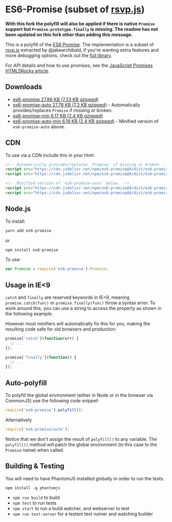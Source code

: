# ES6-Promise (subset of [rsvp.js](https://github.com/tildeio/rsvp.js))

**With this fork the polyfill will also be applied if there is native `Promise` support but `Promise.prototype.finally` is missing. The readme has not been updated on this fork other than adding this message.**

This is a polyfill of the [ES6 Promise](http://www.ecma-international.org/ecma-262/6.0/#sec-promise-constructor). The implementation is a subset of [rsvp.js](https://github.com/tildeio/rsvp.js) extracted by @jakearchibald, if you're wanting extra features and more debugging options, check out the [full library](https://github.com/tildeio/rsvp.js).

For API details and how to use promises, see the <a href="http://www.html5rocks.com/en/tutorials/es6/promises/">JavaScript Promises HTML5Rocks article</a>.

## Downloads

* [es6-promise 27.86 KB (7.33 KB gzipped)](https://cdn.jsdelivr.net/npm/es6-promise/dist/es6-promise.js)
* [es6-promise-auto 27.78 KB (7.3 KB gzipped)](https://cdn.jsdelivr.net/npm/es6-promise/dist/es6-promise.auto.js) - Automatically provides/replaces `Promise` if missing or broken.
* [es6-promise-min 6.17 KB (2.4 KB gzipped)](https://cdn.jsdelivr.net/npm/es6-promise/dist/es6-promise.min.js)
* [es6-promise-auto-min 6.19 KB (2.4 KB gzipped)](https://cdn.jsdelivr.net/npm/es6-promise/dist/es6-promise.auto.min.js) - Minified version of `es6-promise-auto` above.

## CDN 

To use via a CDN include this in your html:

```html
<!-- Automatically provides/replaces `Promise` if missing or broken. -->
<script src="https://cdn.jsdelivr.net/npm/es6-promise@4/dist/es6-promise.js"></script>
<script src="https://cdn.jsdelivr.net/npm/es6-promise@4/dist/es6-promise.auto.js"></script> 

<!-- Minified version of `es6-promise-auto` below. -->
<script src="https://cdn.jsdelivr.net/npm/es6-promise@4/dist/es6-promise.min.js"></script>
<script src="https://cdn.jsdelivr.net/npm/es6-promise@4/dist/es6-promise.auto.min.js"></script> 

```

## Node.js

To install:

```sh
yarn add es6-promise
```

or

```sh
npm install es6-promise
```

To use:

```js
var Promise = require('es6-promise').Promise;
```


## Usage in IE<9

`catch` and `finally` are reserved keywords in IE<9, meaning
`promise.catch(func)` or `promise.finally(func)` throw a syntax error. To work
around this, you can use a string to access the property as shown in the
following example.

However most minifiers will automatically fix this for you, making the
resulting code safe for old browsers and production:

```js
promise['catch'](function(err) {
  // ...
});
```

```js
promise['finally'](function() {
  // ...
});
```

## Auto-polyfill

To polyfill the global environment (either in Node or in the browser via CommonJS) use the following code snippet:

```js
require('es6-promise').polyfill();
```

Alternatively

```js
require('es6-promise/auto');
```

Notice that we don't assign the result of `polyfill()` to any variable. The `polyfill()` method will patch the global environment (in this case to the `Promise` name) when called.

## Building & Testing

You will need to have PhantomJS installed globally in order to run the tests.

`npm install -g phantomjs`

* `npm run build` to build
* `npm test` to run tests
* `npm start` to run a build watcher, and webserver to test
* `npm run test:server` for a testem test runner and watching builder
